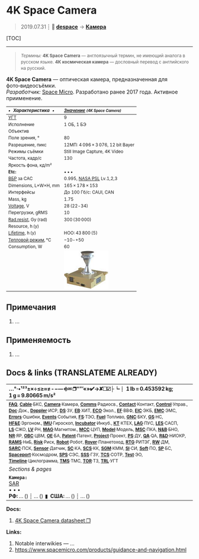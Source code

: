 # 4K Space Camera
> 2019.07.31 ┊ **🚀 [despace](index.md)** → **[Камера](camera.md)**

[TOC]

---

> <small>*Термины:* **4K Space Camera** — англоязычный термин, не имеющий аналога в русском языке. **4К космическая камера** — дословный перевод с английского на русский.</small>

**4K Space Camera** — оптическая камера, предназначенная для фото‑видеосъёмки.  
*Разработчик:* [Space Micro](space_micro.md). Разработано ранее 2017 года. Активное приименение.

<small>

|*•    Характеристика    •*|*[Значение](si.md) <small>(4K Space Camera)</small>*|
|:--|:--|
|[УГТ](trl.md)| 9  |
|Исполнение| 1 ОБ, 1 БЭ  |
|Объектив|   |
|Поле зрения, °| 80  |
|Разрешение, пикс| 12МП: 4 096 × 3 076, 12 bit Bayer  |
|Режимы съёмки| Still Image Capture, 4K Video  |
|Частота, кадр/с| 130  |
|Яркость фона, кд/m²|   |
|**Etc:**|• • •|
|[ВБР](rams.md) за САС| 0.995, [NASA PSL](nasa_psl.md) Lv.1,2,3  |
|Dimensions, L×W×H, mm| 165 × 178 × 153  |
|Интерфейсы| До 100 Гб/с: CAUI, CAN  |
|Mass, kg| 1.75  |
|[Voltage](voltage.md), V| 28 (22 ‑ 34)  |
|Перегрузки, gRMS| 10  |
|[Rad.resist](ion_rad.md), Gy (rad)| 300 (30 000)  |
|Resource, h (y)|   |
|[Lifetime](lifetime.md), h (y)| НОО: 43 800 (5)  |
|[Тепловой режим](tcs.md), °C| −10 ‑ +50  |
|Consumption, W| 60  |
|| [![](f/cam/nmb/4k_space_camera_pic1_thumb.jpg)](f/cam/nmb/4k_space_camera_pic1.jpg)  |

</small>



<p style="page-break-after:always"> </p>

## Примечания
   1. …



## Применяемость
   1. …



<p style="page-break-after:always"> </p>

## Docs & links (TRANSLATEME ALREADY)
|…°·•¹²³±×÷≤≥≈≠ ‑ −— ⎆✉ ❐“”’«»✔→✘☐☑├┕┆ 1 lb = 0.453592 kg; 1 g = 9.80665 m/s²|
|:--|
|<small>**[FAQ](faq.md)**, **[Cable](cable.md)**·БКС, **[Camera](camera.md)**·Камера, **[Comms](comms.md)**·Радиосв., **[Contact](contact.md)**·Контакт, **[Control](control.md)**·Управ., **[Doc](doc.md)**·Док., **[Doppler](doppler.md)**·ИСР, **[DS](ds.md)**·ЗУ, **[EB](eb.md)**·ХИТ, **[ECO](ecology.md)**·Экол., **[EF](ef.md)**·ВВФ, **[ElC](elc.md)**·ЭКБ, **[EMC](emc.md)**·ЭМС, **[Errors](error.md)**·Ошибки, **[Events](event.md)**·События, **[FS](fs.md)**·ТЭО, **[Fuel](fuel.md)**·Топливо, **[GNC](gnc.md)**·БКУ, **[GS](scs.md)**·НС, **[HF&E](hfe.md)**·Эргоном., **[IMU](imu.md)**·Гироскоп, **[Incubator](incubator.md)**·Инкуб., **[KT](kt.md)**·КТЕХ, **[LAG](lag.md)**·ПУC, **[LES](les.md)**·САСП, **[LS](ls.md)**·СЖО, **[LV](lv.md)**·РН, **[MAG](mag.md)**·Магнитом., **[MCC](mcc.md)**·ЦУП, **[Model](model.md)**·Модель, **[MSC](sc.md)**·ПКА, **[N&B](nnb.md)**·БНО, **[NR](nr.md)**·ЯР, **[OBC](obc.md)**·ЦВМ, **[OE](oe.md)**·БА, **[Patent](патент.md)**·Патент, **[Project](project.md)**·Проект, **[PS](ps.md)**·ДУ, **[QA](quality.md)**·QA, **[R&D](rnd.md)**·НИОКР, **[RAMS](rams.md)**·НиБ, **[Risk](risk.md)**·Риск, **[Robot](robotics.md)**·Робот, **[Rover](rover.md)**·Планетоход, **[RTG](rtg.md)**·РИТЭГ, **[RW](rw.md)**·ДМ, **[SARC](sarc.md)**·ПСК, **[Sensor](sensor.md)**·Датчик, **[SC](sc.md)**·КА, **[SCS](scs.md)**·КК, **[SGM](sgm.md)**·КММ, **[SI](si.md)**·СИ, **[Soft](soft.md)**·ПО, **[SP](sp.md)**·БС, **[Spaceport](spaceport.md)**·Космодром, **[SPS](sps.md)**·СЭС, **[SSS](sss.md)**·ГЗУ, **[TCS](tcs.md)**·СОТР, **[Test](test.md)**·ЭО, **[Timeline](timeline.md)**·Циклограмма, **[TMS](tms.md)**·ТМС, **[TOR](tor.md)**·ТЗ, **[TRL](trl.md)**·УГТ</small>|
|*Sections & pages*|
|**`Камера:`**<br> [SAR](synthetic_aperture_radar.md) <br>• • •<br> **РФ:** … () ┊ … ()  ▮  **США:** … () ┊ … () |

**Docs:**

   1. [4K Space Camera datasheet ❐](f/cam/nmb/4k_space_camera_datasheet.pdf)

**Links:**

   1. Notable interwikies — …
   1. <https://www.spacemicro.com/products/guidance-and-navigation.html>

